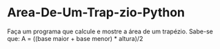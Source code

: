 # Area-De-Um-Trap-zio-Python
Faça um programa que calcule e mostre a área de um trapézio. Sabe-se que: A = ((base maior + base menor) * altura)/2

